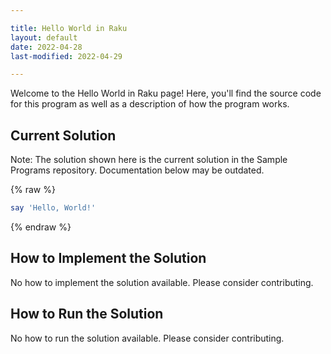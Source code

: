 ```yaml
---

title: Hello World in Raku
layout: default
date: 2022-04-28
last-modified: 2022-04-29

---
```


Welcome to the Hello World in Raku page! Here, you'll find the source code for this program as well as a description of how the program works.

## Current Solution

Note: The solution shown here is the current solution in the Sample Programs repository. Documentation below may be outdated.

{% raw %}

```Raku
say 'Hello, World!'

```

{% endraw %}

## How to Implement the Solution

No how to implement the solution available. Please consider contributing.

## How to Run the Solution

No how to run the solution available. Please consider contributing.